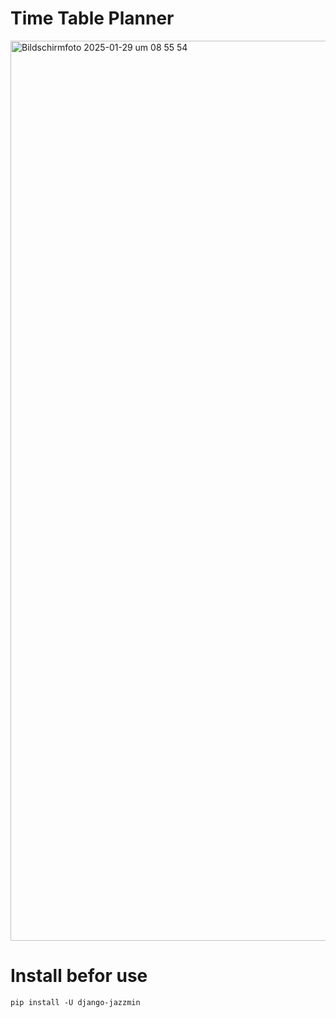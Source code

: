 # Time Table Planner 
<img width="1440" alt="Bildschirmfoto 2025-01-29 um 08 55 54" src="https://github.com/user-attachments/assets/1864bdb4-560d-4cca-aa53-b3e2d6b4d96f" />

# Install befor use 
`pip install -U django-jazzmin`